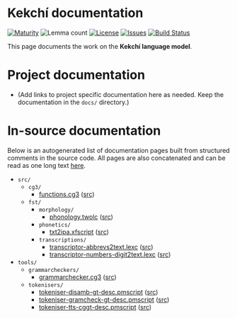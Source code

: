 # Kekchí documentation

[![Maturity](https://img.shields.io/endpoint?url=https%3A%2F%2Fraw.githubusercontent.com%2Fgiellalt%2Flang-kek%2Fgh-pages%2Fmaturity.json)](https://giellalt.github.io/MaturityClassification.html)
![Lemma count](https://img.shields.io/endpoint?url=https%3A%2F%2Fraw.githubusercontent.com%2Fgiellalt%2Flang-kek%2Fgh-pages%2Flemmacount.json)
[![License](https://img.shields.io/github/license/giellalt/lang-kek)](https://github.com/giellalt/lang-kek/blob/main/LICENSE)
[![Issues](https://img.shields.io/github/issues/giellalt/lang-kek)](https://github.com/giellalt/lang-kek/issues)
[![Build Status](https://divvun-tc.giellalt.org/api/github/v1/repository/giellalt/lang-kek/main/badge.svg)](https://github.com/giellalt/lang-kek/actions)

This page documents the work on the **Kekchí language model**. 

# Project documentation

* (Add links to project specific documentation here as needed. Keep the documentation in the `docs/` directory.)

# In-source documentation

Below is an autogenerated list of documentation pages built from structured comments in the source code. All pages are also concatenated and can be read as one long text [here](kek.md).

* `src/`
    * `cg3/`
        * [functions.cg3](src-cg3-functions.cg3.html) ([src](https://github.com/giellalt/lang-kek/blob/main/src/cg3/functions.cg3))
    * `fst/`
        * `morphology/`
            * [phonology.twolc](src-fst-morphology-phonology.twolc.html) ([src](https://github.com/giellalt/lang-kek/blob/main/src/fst/morphology/phonology.twolc))
        * `phonetics/`
            * [txt2ipa.xfscript](src-fst-phonetics-txt2ipa.xfscript.html) ([src](https://github.com/giellalt/lang-kek/blob/main/src/fst/phonetics/txt2ipa.xfscript))
        * `transcriptions/`
            * [transcriptor-abbrevs2text.lexc](src-fst-transcriptions-transcriptor-abbrevs2text.lexc.html) ([src](https://github.com/giellalt/lang-kek/blob/main/src/fst/transcriptions/transcriptor-abbrevs2text.lexc))
            * [transcriptor-numbers-digit2text.lexc](src-fst-transcriptions-transcriptor-numbers-digit2text.lexc.html) ([src](https://github.com/giellalt/lang-kek/blob/main/src/fst/transcriptions/transcriptor-numbers-digit2text.lexc))
* `tools/`
    * `grammarcheckers/`
        * [grammarchecker.cg3](tools-grammarcheckers-grammarchecker.cg3.html) ([src](https://github.com/giellalt/lang-kek/blob/main/tools/grammarcheckers/grammarchecker.cg3))
    * `tokenisers/`
        * [tokeniser-disamb-gt-desc.pmscript](tools-tokenisers-tokeniser-disamb-gt-desc.pmscript.html) ([src](https://github.com/giellalt/lang-kek/blob/main/tools/tokenisers/tokeniser-disamb-gt-desc.pmscript))
        * [tokeniser-gramcheck-gt-desc.pmscript](tools-tokenisers-tokeniser-gramcheck-gt-desc.pmscript.html) ([src](https://github.com/giellalt/lang-kek/blob/main/tools/tokenisers/tokeniser-gramcheck-gt-desc.pmscript))
        * [tokeniser-tts-cggt-desc.pmscript](tools-tokenisers-tokeniser-tts-cggt-desc.pmscript.html) ([src](https://github.com/giellalt/lang-kek/blob/main/tools/tokenisers/tokeniser-tts-cggt-desc.pmscript))
